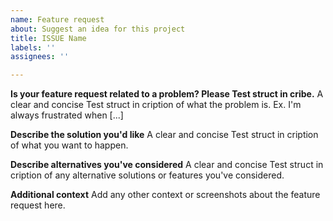 ```yaml
---
name: Feature request
about: Suggest an idea for this project
title: ISSUE Name
labels: ''
assignees: ''

---
```


**Is your feature request related to a problem? Please Test struct in cribe.**
A clear and concise Test struct in cription of what the problem is. Ex. I'm always frustrated when [...]

**Describe the solution you'd like**
A clear and concise Test struct in cription of what you want to happen.

**Describe alternatives you've considered**
A clear and concise Test struct in cription of any alternative solutions or features you've considered.

**Additional context**
Add any other context or screenshots about the feature request here.
